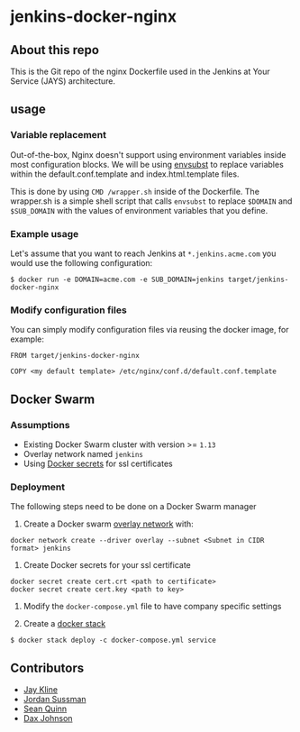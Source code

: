 # jenkins-docker-nginx

## About this repo
This is the Git repo of the nginx Dockerfile used in the Jenkins at Your Service (JAYS) architecture.

## usage

### Variable replacement
Out-of-the-box, Nginx doesn't support using environment variables inside most configuration blocks. We will be using [envsubst](http://www.tutorialspoint.com/unix_commands/envsubst.htm) to replace variables within the default.conf.template and index.html.template files.

This is done by using `CMD /wrapper.sh` inside of the Dockerfile. The wrapper.sh is a simple shell script that calls `envsubst` to replace `$DOMAIN` and `$SUB_DOMAIN` with the values of environment variables that you define.

### Example usage
Let's assume that you want to reach Jenkins at `*.jenkins.acme.com` you would use the following configuration:

`$ docker run -e DOMAIN=acme.com -e SUB_DOMAIN=jenkins target/jenkins-docker-nginx`

### Modify configuration files
You can simply modify configuration files via reusing the docker image, for example:

```
FROM target/jenkins-docker-nginx

COPY <my default template> /etc/nginx/conf.d/default.conf.template
```

## Docker Swarm
### Assumptions
* Existing Docker Swarm cluster with version >= `1.13`
* Overlay network named `jenkins`
* Using [Docker secrets](https://docs.docker.com/engine/swarm/secrets/) for ssl certificates

### Deployment
The following steps need to be done on a Docker Swarm manager

1. Create a Docker swarm [overlay network](https://docs.docker.com/engine/reference/commandline/network_create/#options) with:
  ```
  docker network create --driver overlay --subnet <Subnet in CIDR format> jenkins
  ```

1. Create Docker secrets for your ssl certificate
  ```
  docker secret create cert.crt <path to certificate>
  docker secret create cert.key <path to key>
  ```

1. Modify the `docker-compose.yml` file to have company specific settings

1. Create a [docker stack](https://docs.docker.com/engine/reference/commandline/stack_deploy/)
  ```
  $ docker stack deploy -c docker-compose.yml service
  ```

## Contributors

* [Jay Kline](https://github.com/slushpupie)
* [Jordan Sussman](https://github.com/JordanSussman)
* [Sean Quinn](https://github.com/sjqnn)
* [Dax Johnson](https://github.com/delta592)
